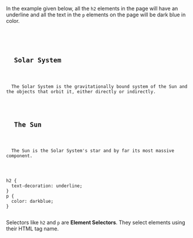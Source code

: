In the example given below, all the `h2` elements in the page will have an underline and all the text in the `p` elements on the page will be dark blue in color.

<codeblock language="css" type="lesson">
<code>
<panel language="html">
<h2>
  Solar System
</h2>
<p>
  The Solar System is the gravitationally bound system of the Sun and the objects that orbit it, either directly or indirectly.
</p>
<h2>
  The Sun
</h2>
<p>
  The Sun is the Solar System's star and by far its most massive component.
</p>
</panel>
<panel language="css">
h2 {
  text-decoration: underline;
}
p {
  color: darkblue;
}
</panel>
</code>
</codeblock>

Selectors like `h2` and `p` are **Element Selectors**. They select elements using their HTML tag name.
